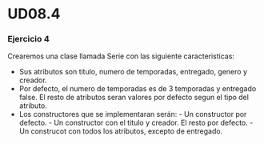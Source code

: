 # UD08.4
### Ejercicio 4
Crearemos una clase llamada Serie con las siguiente caracteristicas:
  - Sus atributos son titulo, numero de temporadas, entregado, genero y creador.
  - Por defecto, el numero de temporadas es de 3 temporadas y entregado false. El resto de atributos seran valores por defecto segun el tipo del atributo.
  - Los constructores que se implementaran serán:
  		- Un constructor por defecto.
  		- Un constructor con el titulo y creador. El resto por defecto.
  		- Un construcot con todos los atributos, excepto de entregado.
